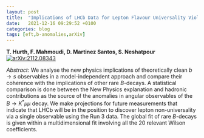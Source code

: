 ```yaml
---
layout: post
title:  "Implications of LHCb Data for Lepton Flavour Universality Violation"
date:   2021-12-16 09:29:52 +0100
categories: blog
tags: [eft,b-anomalies,arXiv]
---
```


 **T. Hurth, F. Mahmoudi, D. Martinez Santos, S. Neshatpour**
[![arXiv:2112.08343](https://img.shields.io/badge/arXiv-2112.08343-00ff00)](https://arxiv.org/abs/2112.08343)

*Abstract:*
We analyse the new physics implications of theoretically clean $b \to s$ observables in a model-independent approach and compare their coherence with the implications of other rare $B$-decays. A statistical comparison is done between the New Physics explanation and hadronic contributions as the source of the anomalies in angular observables of the $B\to K^*\mu\mu$ decay. We make projections for future measurements that indicate that LHCb will be in the position to discover lepton non-universality via a single observable using the Run 3 data. The global fit of rare $B$-decays is given within a multidimensional fit involving all the 20 relevant Wilson coefficients.
